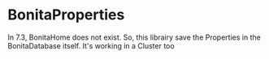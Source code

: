 # BonitaProperties
In 7.3, BonitaHome does not exist. So, this librairy save the Properties in the BonitaDatabase itself. It's working in a Cluster too
